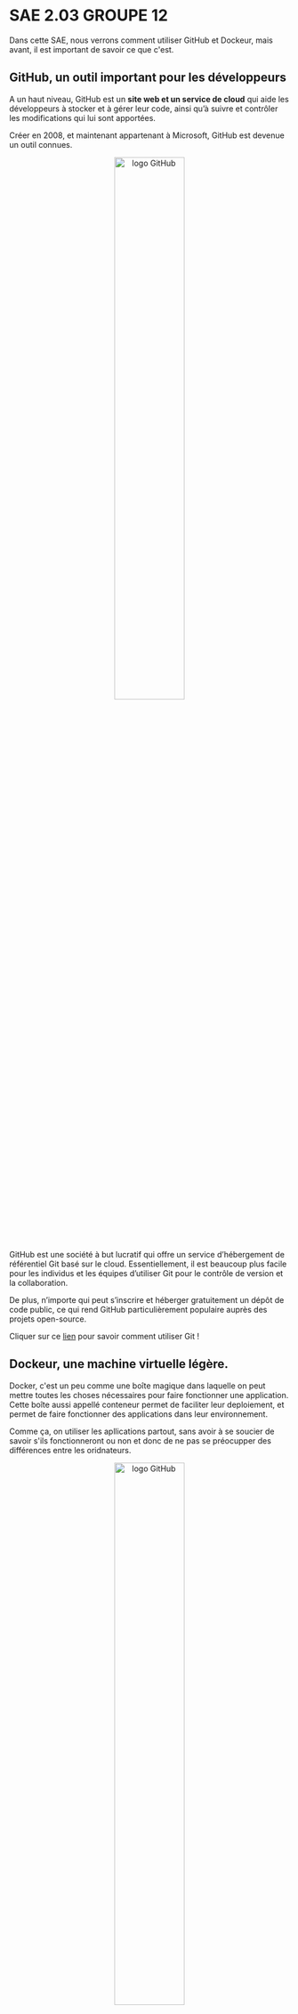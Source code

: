 # SAE 2.03 GROUPE 12

Dans cette SAE, nous verrons comment utiliser GitHub et Dockeur, mais avant, il est important de savoir ce que c'est.


## GitHub, un outil important pour les développeurs
A un haut niveau, GitHub est un **site web et un service de cloud** qui aide les développeurs à stocker et à gérer leur code, ainsi qu’à suivre et contrôler les modifications qui lui sont apportées. 

Créer en 2008, et maintenant appartenant à Microsoft, GitHub est devenue un outil connues.

<div style="text-align: center;"><img src="https://github.githubassets.com/images/modules/logos_page/GitHub-Mark.png" alt="logo GitHub" width="50%" height="50%" align="centre"></div>

GitHub est une société à but lucratif qui offre un service d’hébergement de référentiel Git basé sur le cloud. Essentiellement, il est beaucoup plus facile pour les individus et les équipes d’utiliser Git pour le contrôle de version et la collaboration.

De plus, n’importe qui peut s’inscrire et héberger gratuitement un dépôt de code public, ce qui rend GitHub particulièrement populaire auprès des projets open-source.

Cliquer sur ce [lien](./gitInfo.md) pour savoir comment utiliser Git !

## Dockeur, une machine virtuelle légère.

Docker, c'est un peu comme une boîte magique dans laquelle on peut mettre toutes les choses nécessaires pour faire fonctionner une application. Cette boîte aussi appellé conteneur permet de faciliter leur deploiement, et permet de faire fonctionner des applications dans leur environnement.

Comme ça, on utiliser les apllications partout, sans avoir à se soucier de savoir s'ils fonctionneront ou non et donc de ne pas se préocupper des différences entre les oridnateurs.

<div style="text-align: center;"><img src="https://www.docker.com/wp-content/uploads/2022/03/Moby-logo.png" alt="logo GitHub" width="50%" height="50%" align="centre"></div>